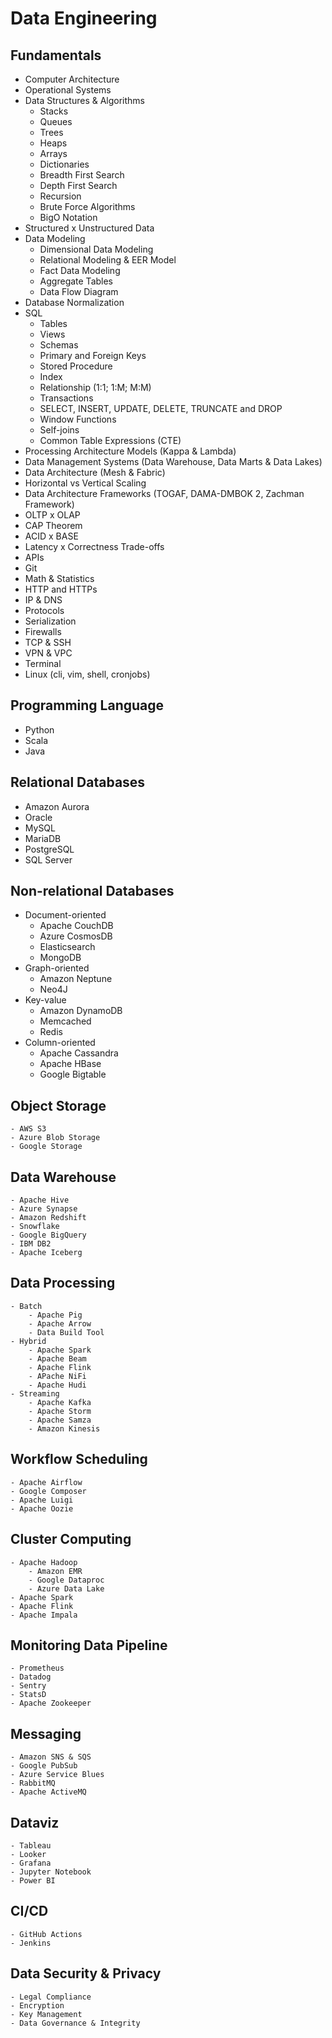 # Data Engineering

## Fundamentals

- Computer Architecture
- Operational Systems
- Data Structures & Algorithms
    - Stacks
    - Queues
    - Trees
    - Heaps
    - Arrays
    - Dictionaries
    - Breadth First Search
    - Depth First Search
    - Recursion
    - Brute Force Algorithms
    - BigO Notation
- Structured x Unstructured Data
- Data Modeling
    - Dimensional Data Modeling
    - Relational Modeling & EER Model
    - Fact Data Modeling
    - Aggregate Tables
    - Data Flow Diagram
- Database Normalization
- SQL
    - Tables
    - Views
    - Schemas
    - Primary and Foreign Keys
    - Stored Procedure
    - Index
    - Relationship (1:1; 1:M; M:M)
    - Transactions
    - SELECT, INSERT, UPDATE, DELETE, TRUNCATE and DROP
    - Window Functions
    - Self-joins
    - Common Table Expressions (CTE)
- Processing Architecture Models (Kappa & Lambda)
- Data Management Systems (Data Warehouse, Data Marts & Data Lakes)
- Data Architecture (Mesh & Fabric)
- Horizontal vs Vertical Scaling
- Data Architecture Frameworks (TOGAF, DAMA-DMBOK 2, Zachman Framework)
- OLTP x OLAP
- CAP Theorem
- ACID x BASE
- Latency x Correctness Trade-offs
- APIs
- Git
- Math & Statistics
- HTTP and HTTPs
- IP & DNS
- Protocols
- Serialization
- Firewalls
- TCP & SSH
- VPN & VPC
- Terminal
- Linux (cli, vim, shell, cronjobs)

## Programming Language

- Python
- Scala
- Java

## Relational Databases

- Amazon Aurora
- Oracle
- MySQL
- MariaDB
- PostgreSQL
- SQL Server

## Non-relational Databases

- Document-oriented
    - Apache CouchDB
    - Azure CosmosDB
    - Elasticsearch
    - MongoDB
- Graph-oriented
    - Amazon Neptune
    - Neo4J
- Key-value
    - Amazon DynamoDB
    - Memcached
    - Redis
- Column-oriented
    - Apache Cassandra
    - Apache HBase
    - Google Bigtable

## Object Storage

    - AWS S3
    - Azure Blob Storage
    - Google Storage

## Data Warehouse

    - Apache Hive
    - Azure Synapse
    - Amazon Redshift
    - Snowflake
    - Google BigQuery
    - IBM DB2
    - Apache Iceberg

## Data Processing

    - Batch
        - Apache Pig
        - Apache Arrow
        - Data Build Tool
    - Hybrid
        - Apache Spark
        - Apache Beam
        - Apache Flink
        - APache NiFi
        - Apache Hudi
    - Streaming
        - Apache Kafka
        - Apache Storm
        - Apache Samza
        - Amazon Kinesis

## Workflow Scheduling

    - Apache Airflow
    - Google Composer
    - Apache Luigi
    - Apache Oozie

## Cluster Computing

    - Apache Hadoop
        - Amazon EMR
        - Google Dataproc
        - Azure Data Lake
    - Apache Spark
    - Apache Flink
    - Apache Impala

## Monitoring Data Pipeline

    - Prometheus
    - Datadog
    - Sentry
    - StatsD
    - Apache Zookeeper

## Messaging

    - Amazon SNS & SQS
    - Google PubSub
    - Azure Service Blues
    - RabbitMQ
    - Apache ActiveMQ

## Dataviz

    - Tableau
    - Looker
    - Grafana
    - Jupyter Notebook
    - Power BI

## CI/CD

    - GitHub Actions
    - Jenkins

## Data Security & Privacy

    - Legal Compliance
    - Encryption
    - Key Management
    - Data Governance & Integrity
